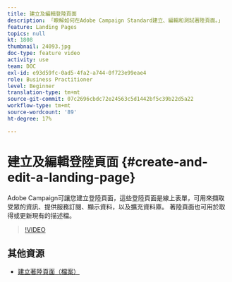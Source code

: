 ```yaml
---
title: 建立及編輯登陸頁面
description: 「瞭解如何在Adobe Campaign Standard建立、編輯和測試著陸頁面。」
feature: Landing Pages
topics: null
kt: 1808
thumbnail: 24093.jpg
doc-type: feature video
activity: use
team: DOC
exl-id: e93d59fc-0ad5-4fa2-a744-0f723e99eae4
role: Business Practitioner
level: Beginner
translation-type: tm+mt
source-git-commit: 07c2696cbdc72e24563c5d1442bf5c39b22d5a22
workflow-type: tm+mt
source-wordcount: '89'
ht-degree: 17%

---
```


# 建立及編輯登陸頁面 {#create-and-edit-a-landing-page}

Adobe Campaign可讓您建立登陸頁面，這些登陸頁面是線上表單，可用來擷取受眾的資訊、提供服務訂閱、顯示資料，以及擴充資料庫。 著陸頁面也可用於取得或更新現有的描述檔。

>[!VIDEO](https://video.tv.adobe.com/v/24093?quality=12)

## 其他資源

* [建立著陸頁面（檔案）](https://docs.campaign.adobe.com/doc/standard/getting_started/en/ACS_CreateLandingPage.html)
